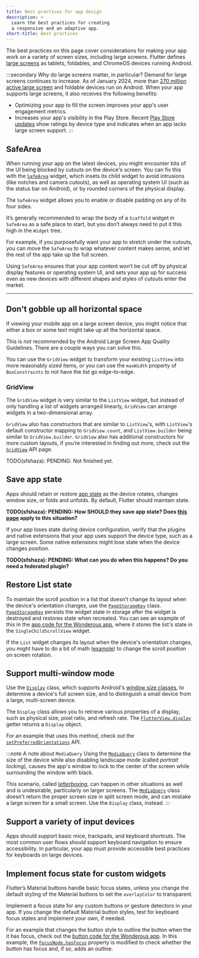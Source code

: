 ```yaml
---
title: Best practices for app design
description: >
  Learn the best practices for creating
  a responsive and an adaptive app.
short-title: Best practices
---
```


The best practices on this page cover
considerations for making your app work
on a variety of screen sizes, including
large screens.
Flutter defines [large screens][] as tablets,
foldables, and ChromeOS devices running Android.

:::secondary Why do large screens matter, in particular?
Demand for large screens continues to increase.
As of January 2024,
more than [270 million active large screen][large screens]
and foldable devices run on Android.
When your app supports large screens,
it also receives the following benefits:

* Optimizing your app to fill the screen improves
  your app's user engagement metrics.
* Increases your app's visibility in the Play Store.
  Recent [Play Store updates][] show ratings by
  device type and indicates when an app lacks
  large screen support. 
:::

[large screens]: {{site.android-dev}}/guide/topics/large-screens/get-started-with-large-screens
[Play Store updates]: {{site.android-dev}}/2022/03/helping-users-discover-quality-apps-on.html

## SafeArea

When running your app on the latest devices,
you might encounter bits of the UI being blocked
by cutouts on the device's screen.
You can fix this with the [`SafeArea`][] widget,
which insets its child widget to avoid intrusions
(like notches and camera cutouts),
as well as operating system UI
(such as the status bar on Android),
or by rounded corners of the physical display.

The `SafeArea` widget allows you to enable or
disable padding on any of its four sides.

It’s generally recommended to wrap the body of a
`Scaffold` widget in `SafeArea` as a safe place to start,
but you don’t always need to put it this high in the
`Widget` tree.

For example, if you purposefully want your app to stretch
under the cutouts, you can move the `SafeArea` to wrap
whatever content makes sense,
and let the rest of the app take up the full screen.

Using `SafeArea` ensures that your app content won’t be
cut off by physical display features or operating system UI,
and sets your app up for success even as new devices with
different shapes and styles of cutouts enter the market.

[`SafeArea`]: {{site.api}}/flutter/widgets/SafeArea-class.html

----------

## Don't gobble up all horizontal space

If viewing your mobile app on a large screen device,
you might notice that either a box or some text might
take up all the horizontal space.

This is _not_ recommended by the Android Large Screen App
Quality Guidelines.
There are a couple ways you can solve this.

You can use the `GridView` widget to transform your
existing `ListView` into more reasonably sized items,
or you can use the `maxWidth` property of `BoxConstraints`
to not have the list go edge-to-edge.

### GridView

The `GridView` widget is very similar to the `ListView` widget,
but instead of only handling a list of widgets arranged linearly,
`GridView` can arrange widgets in a two-dimensional array.

`GridView` also has constructors that are similar to `ListView`'s,
with `ListView`'s default constructor mapping to `GridView.count`,
and `ListView.builder` being similar to `GridView.builder`.
`GridView` also has additional constructors for more custom layouts,
if you’re interested in finding out more,
check out the [`GridView`][] API page.

[`GridView`]: {{site.api}}/flutter/widgets/GridView-class.html

<p>TODO(sfshaza): PENDING: Not finished yet.</b>

## Save app state

Apps should retain or restore [app state][]
as the device rotates, changes window size,
or folds and unfolds. 
By default, Flutter should maintain state.

<b>TODO(sfshaza): PENDING: How SHOULD they save app state? Does [this page](/platform-integration/android/restore-state-android) apply to this situation?</b>

If your app loses state during device configuration,
verify that the plugins and native extensions
that your app uses support the
device type, such as a large screen.
Some native extensions might lose state when the
device changes position.

<b>TODO(sfshaza): PENDING: What can you do when this happens? Do you need a federated plugin?</b>

[app state]: {{site.android-dev}}/jetpack/compose/state#store-state

## Restore List state

To maintain the scroll position in a list
that doesn't change its layout when the
device's orientation changes,
use the [`PageStorageKey`][] class.
[`PageStorageKey`][] persists the
widget state in storage after the widget is
destroyed and restores state when recreated.
You can see an example of this
in the [app code for the Wonderous app][],
where it stores the list's state in the
`SingleChildScrollView` widget.

If the `List` widget changes its layout
when the device's orientation changes,
you might have to do a bit of math ([example][])
to change the scroll position on screen rotation.

[app code for the Wonderous app]: {{site.github}}/gskinnerTeam/flutter-wonderous-app/blob/8a29d6709668980340b1b59c3d3588f123edd4d8/lib/ui/screens/wonder_events/widgets/_events_list.dart#L64
[example]: {{site.github}}/gskinnerTeam/flutter-wonderous-app/blob/34e49a08084fbbe69ed67be948ab00ef23819313/lib/ui/screens/collection/widgets/_collection_list.dart#L39
[`PageStorageKey`]: {{site.api}}/flutter/widgets/PageStorageKey-class.html

## Support multi-window mode

Use the [`Display`][] class, which
supports Android's [window size classes][],
to determine a device's full screen size,
and to distinguish a small device from
a large, multi-screen device.

The `Display` class allows you to retrieve
various properties of a display,
such as physical size, pixel ratio,
and refresh rate.
The [`FlutterView.display`][] getter returns
a `Display` object. 

For an example that uses this method,
check out the [`setPreferredOrientations`][] API.

:::note A note about `MediaQuery`
Using the [`MediaQuery`][] class to determine
the size of the device while also disabling 
landscape mode (called _portrait locking_),
causes the app's window to lock to the center of
the screen while surrounding the window with black.

This scenario, called [_letterboxing_][],
can happen in other situations as well and
is undesirable, particularly on larger screens.
The [`MediaQuery`][] class doesn't return the
proper screen size in split screen mode, and
can mistake a large screen for a small screen.
Use the `Display` class, instead.
:::

[`Display`]: {{site.api}}/flutter/dart-ui/Display-class.html
[`FlutterView.display`]: {{site.api}}/flutter/dart-ui/FlutterView/display.html
[_letterboxing_]: {{site.android-dev}}/guide/topics/large-screens/large-screen-compatibility-mode#letterboxing
[`MediaQuery`]: {{site.api}}/flutter/widgets/MediaQuery-class.html
[`setPreferredOrientations`]: {{site.api}}/flutter/services/SystemChrome/setPreferredOrientations.html
[window size classes]: {{site.android-dev}}/guide/topics/large-screens/support-different-screen-sizes#window_size_classes

## Support a variety of input devices

Apps should support basic mice, trackpads,
and keyboard shortcuts. The most common user
flows should support keyboard navigation
to ensure accessibility. In particular,
your app must provide accessible best practices
for keyboards on large devices.

## Implement focus state for custom widgets

Flutter’s Material buttons handle basic
focus states, unless you change the
default styling of the Material buttons
to set the `overlayColor` to transparent. 

Implement a focus state for any custom
buttons or gesture detectors in your app. 
If you change the default Material button styles,
test for keyboard focus states and 
implement your own, if needed.

For an example that changes the button style
to outline the button when the it has focus,
check out the [button code for the Wonderous app][].
In this example, the [`FocusNode.hasFocus`][]
property is modified to check whether
the button has focus and, if so, adds an outline.

[button code for the Wonderous app]: {{site.github}}/gskinnerTeam/flutter-wonderous-app/blob/8a29d6709668980340b1b59c3d3588f123edd4d8/lib/ui/common/controls/buttons.dart#L143
[`FocusNode.hasFocus`]: {{site.api}}/flutter/widgets/FocusNode/hasFocus.html
